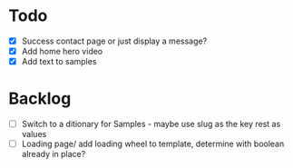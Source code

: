 # Todo
- [x] Success contact page or just display a message?
- [x] Add home hero video
- [x] Add text to samples

# Backlog
- [ ] Switch to a ditionary for Samples - maybe use slug as the key rest as values
- [ ] Loading page/ add loading wheel to template, determine with boolean already in place?
